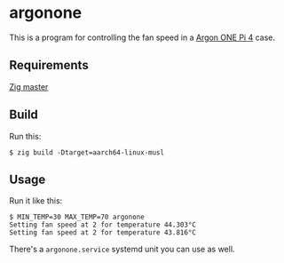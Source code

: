 # argonone

This is a program for controlling the fan speed in a [Argon ONE Pi 4](https://www.argon40.com/argon-one-raspberry-pi-4-case.html) case.

## Requirements

[Zig master](https://ziglang.org/)

## Build

Run this:
```
$ zig build -Dtarget=aarch64-linux-musl
```

## Usage

Run it like this:
```
$ MIN_TEMP=30 MAX_TEMP=70 argonone
Setting fan speed at 2 for temperature 44.303°C
Setting fan speed at 2 for temperature 43.816°C
```

There's a `argonone.service` systemd unit you can use as well.
